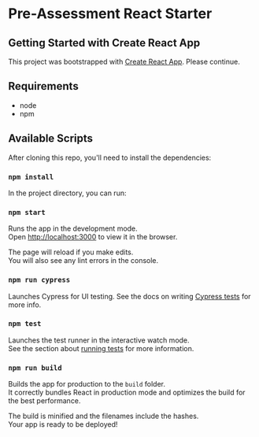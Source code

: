 # Pre-Assessment React Starter
## Getting Started with Create React App

This project was bootstrapped with [Create React App](https://github.com/facebook/create-react-app).
Please continue.
## Requirements
- node
- npm

## Available Scripts
After cloning this repo, you'll need to install the dependencies:

### `npm install`


In the project directory, you can run:

### `npm start`

Runs the app in the development mode.\
Open [http://localhost:3000](http://localhost:3000) to view it in the browser.

The page will reload if you make edits.\
You will also see any lint errors in the console.

### `npm run cypress`

Launches Cypress for UI testing. See the docs on writing [Cypress tests](https://docs.cypress.io/guides/overview/why-cypress) for more info.

### `npm test`

Launches the test runner in the interactive watch mode.\
See the section about [running tests](https://facebook.github.io/create-react-app/docs/running-tests) for more information.

### `npm run build`

Builds the app for production to the `build` folder.\
It correctly bundles React in production mode and optimizes the build for the best performance.

The build is minified and the filenames include the hashes.\
Your app is ready to be deployed!